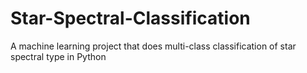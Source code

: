# Star-Spectral-Classification
 A machine learning project that does multi-class classification of star spectral type in Python
